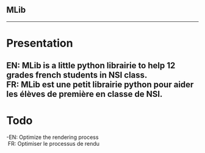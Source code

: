 ## MLib
----------------------------------------------------------------------------------------------
# Presentation
EN: MLib is a little python librairie to help 12 grades french students in NSI class.<br />
FR: MLib est une petit librairie python pour aider les élèves de première en classe de NSI.<br />
----------------------------------------------------------------------------------------------
# Todo
-EN: Optimize the rendering process<br />
&nbsp;FR: Optimiser le processus de rendu

